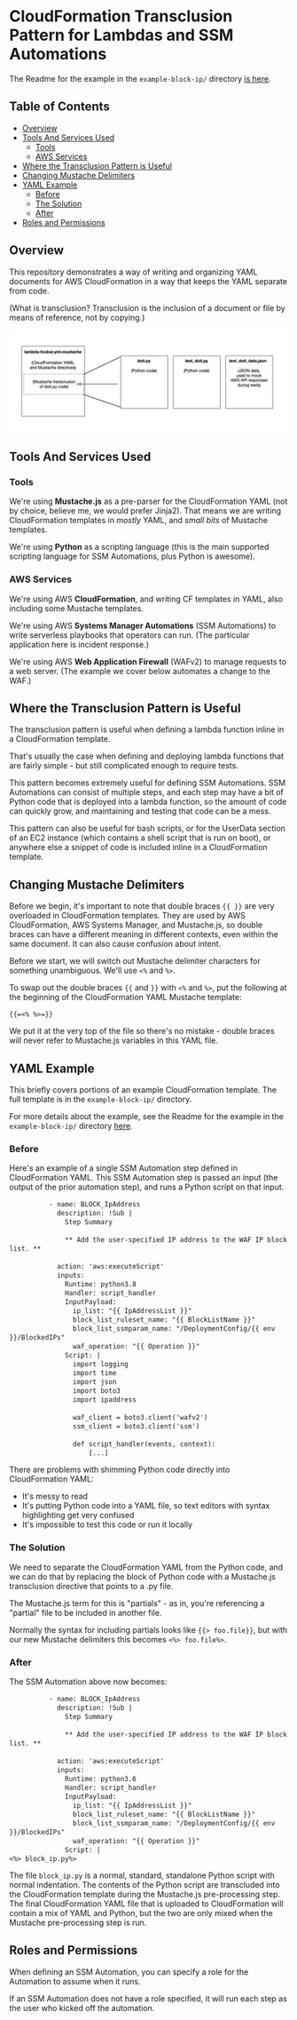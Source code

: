 # CloudFormation Transclusion Pattern for Lambdas and SSM Automations

The Readme for the example in the `example-block-ip/` directory
[is here](example-block-ip/Readme.md).

## Table of Contents

* [Overview](#overview)
* [Tools And Services Used](#tools-and-services-used)
  * [Tools](#tools)
  * [AWS Services](#aws-services)
* [Where the Transclusion Pattern is Useful](#where-the-transclusion-pattern-is-useful)
* [Changing Mustache Delimiters](#changing-mustache-delimiters)
* [YAML Example](#yaml-example)
  * [Before](#before)
  * [The Solution](#the-solution)
  * [After](#after)
* [Roles and Permissions](#roles-and-permissions)

## Overview

This repository demonstrates a way of writing and organizing
YAML documents for AWS CloudFormation in a way that keeps
the YAML separate from code.

(What is transclusion? Transclusion is the inclusion of a document
or file by means of reference, not by copying.)

![Transclusion pattern illustration](transclusion.png)

## Tools And Services Used

### Tools

We're using **Mustache.js** as a pre-parser for the CloudFormation YAML (not by choice, believe me, we would prefer Jinja2).
That means we are writing CloudFormation templates in _mostly_ YAML, and _small bits_ of Mustache templates.

We're using **Python** as a scripting language (this is the main supported scripting language
for SSM Automations, plus Python is awesome).

### AWS Services

We're using AWS **CloudFormation**, and writing CF templates in YAML, also including some Mustache templates.

We're using AWS **Systems Manager Automations** (SSM Automations) to write serverless playbooks that operators
can run. (The particular application here is incident response.)

We're using AWS **Web Application Firewall** (WAFv2) to manage requests to a web server.
(The example we cover below automates a change to the WAF.)

## Where the Transclusion Pattern is Useful

The transclusion pattern is useful when defining a lambda function
inline in a CloudFormation template.

That's usually the case when defining and deploying lambda functions
that are fairly simple - but still complicated enough to require tests.

This pattern becomes extremely useful for defining SSM Automations.
SSM Automations can consist of multiple steps, and each step may have a bit
of Python code that is deployed into a lambda function, so the amount of
code can quickly grow, and maintaining and testing that code can be a mess.

This pattern can also be useful for bash scripts, or for the UserData section of an
EC2 instance (which contains a shell script that is run on boot), or anywhere
else a snippet of code is included inline in a CloudFormation template.

## Changing Mustache Delimiters

Before we begin, it's important to note that double braces `{{ }}` are very overloaded
in CloudFormation templates. They are used by AWS CloudFormation, AWS Systems Manager,
and Mustache.js, so double braces can have a different meaning in different contexts,
even within the same document. It can also cause confusion about intent.

Before we start, we will switch out Mustache delimiter characters for something
unambiguous. We'll use `<%` and `%>`.

To swap out the double braces `{{` and `}}` with `<%` and `%>`,
put the following at the beginning of the CloudFormation YAML Mustache template:

```
{{=<% %>=}}
```

We put it at the very top of the file so there's no mistake - double braces
will never refer to Mustache.js variables in this YAML file.

## YAML Example

This briefly covers portions of an example CloudFormation template.
The full template is in the `example-block-ip/` directory.

For more details about the example, see the Readme for the example in the `example-block-ip/` directory
[here](example-block-ip/Readme.md).

### Before

Here's an example of a single SSM Automation step defined in CloudFormation YAML.
This SSM Automation step is passed an input (the output of the prior automation step),
and runs a Python script on that input.

```
          - name: BLOCK_IpAddress
            description: !Sub |
              Step Summary

              ** Add the user-specified IP address to the WAF IP block list. **

            action: 'aws:executeScript'
            inputs:
              Runtime: python3.8
              Handler: script_handler
              InputPayload:
                ip_list: "{{ IpAddressList }}"
                block_list_ruleset_name: "{{ BlockListName }}"
                block_list_ssmparam_name: "/DeploymentConfig/{{ env }}/BlockedIPs"
                waf_operation: "{{ Operation }}"
              Script: |
                import logging
                import time
                import json
                import boto3
                import ipaddress
                
                waf_client = boto3.client('wafv2')
                ssm_client = boto3.client('ssm')
                
                def script_handler(events, context):
                    [...]
```

There are problems with shimming Python code directly into CloudFormation YAML:

* It's messy to read
* It's putting Python code into a YAML file, so text editors with syntax highlighting get very confused
* It's impossible to test this code or run it locally

### The Solution

We need to separate the CloudFormation YAML from the Python code, and we can
do that by replacing the block of Python code with a Mustache.js transclusion
directive that points to a .py file.

The Mustache.js term for this is "partials" - as in, you're referencing
a "partial" file to be included in another file.

Normally the syntax for including partials looks like `{{> foo.file}}`,
but with our new Mustache delimiters this becomes `<%> foo.file%>`.

### After

The SSM Automation above now becomes:

```
          - name: BLOCK_IpAddress
            description: !Sub |
              Step Summary

              ** Add the user-specified IP address to the WAF IP block list. **

            action: 'aws:executeScript'
            inputs:
              Runtime: python3.6
              Handler: script_handler
              InputPayload:
                ip_list: "{{ IpAddressList }}"
                block_list_ruleset_name: "{{ BlockListName }}"
                block_list_ssmparam_name: "/DeploymentConfig/{{ env }}/BlockedIPs"
                waf_operation: "{{ Operation }}"
              Script: |
<%> block_ip.py%>
```

The file `block_ip.py` is a normal, standard, standalone Python script
with normal indentation. The contents of the Python script are transcluded
into the CloudFormation template during the Mustache.js pre-processing step.
The final CloudFormation YAML file that is uploaded to CloudFormation will
contain a mix of YAML and Python, but the two are only mixed when the
Mustache pre-processing step is run.

## Roles and Permissions

When defining an SSM Automation, you can specify a role for the Automation
to assume when it runs.

If an SSM Automation does not have a role specified, it will run each step as the
user who kicked off the automation.

